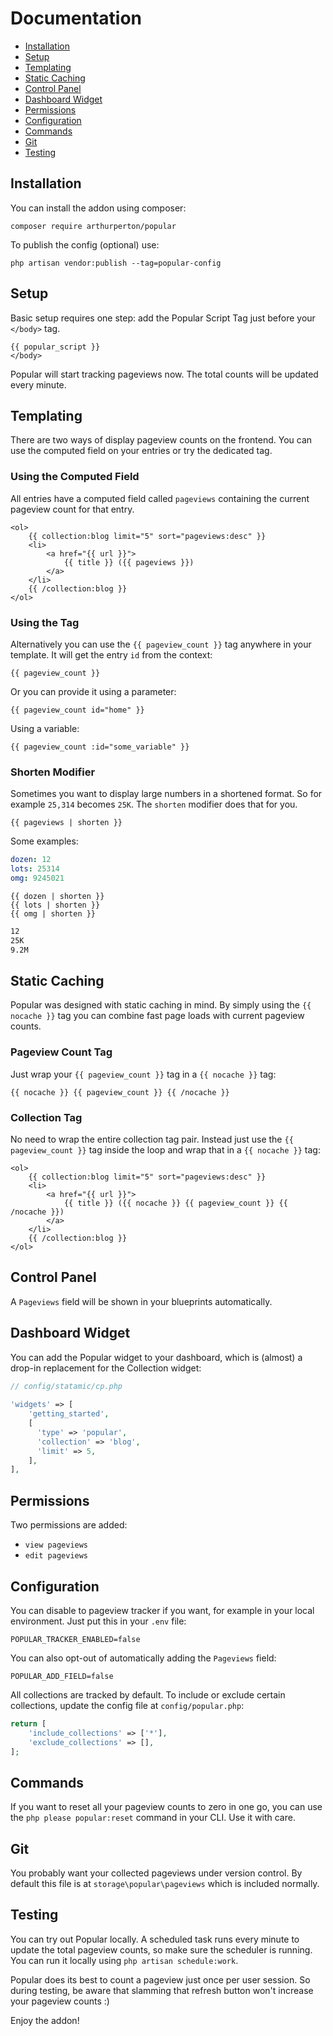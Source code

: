 # Documentation

* [Installation](#installation)
* [Setup](#setup)
* [Templating](#templating)
* [Static Caching](#static-caching)
* [Control Panel](#control-panel)
* [Dashboard Widget](#dashboard-widget)
* [Permissions](#permissions)
* [Configuration](#configuration)
* [Commands](#commands)
* [Git](#git)
* [Testing](#testing)

<a name="installation"></a>
## Installation

You can install the addon using composer:

```
composer require arthurperton/popular
```

To publish the config (optional) use:

```
php artisan vendor:publish --tag=popular-config
```

<a name="setup"></a>
## Setup

Basic setup requires one step: add the Popular Script Tag just before your `</body>` tag.

```antlers
{{ popular_script }}
</body>
```

Popular will start tracking pageviews now. The total counts will be updated every minute.

<a name="templating"></a>
## Templating

There are two ways of display pageview counts on the frontend. You can use the computed field on your entries or try the dedicated tag. 

### Using the Computed Field

All entries have a computed field called `pageviews` containing the current pageview count for that entry.

```antlers
<ol>
    {{ collection:blog limit="5" sort="pageviews:desc" }}
    <li>
        <a href="{{ url }}">
            {{ title }} ({{ pageviews }})
        </a>
    </li>
    {{ /collection:blog }}
</ol>
```

### Using the Tag

Alternatively you can use the `{{ pageview_count }}` tag anywhere in your template. It will get the entry `id` from the context:

```antlers
{{ pageview_count }}
```

Or you can provide it using a parameter:

```antlers
{{ pageview_count id="home" }}
```

Using a variable:

```antlers
{{ pageview_count :id="some_variable" }}
```

### Shorten Modifier

Sometimes you want to display large numbers in a shortened format. So for example `25,314` becomes `25K`. The `shorten` modifier does that for you.

```antlers
{{ pageviews | shorten }}
```

Some examples:

```yaml
dozen: 12
lots: 25314
omg: 9245021
```

```antlers
{{ dozen | shorten }}
{{ lots | shorten }}
{{ omg | shorten }}
```

```html
12
25K
9.2M
```

<a name="static-caching"></a>
## Static Caching

Popular was designed with static caching in mind. By simply using the `{{ nocache }}` tag you can combine fast page loads with current pageview counts.

### Pageview Count Tag

Just wrap your `{{ pageview_count }}` tag in a `{{ nocache }}` tag:

```antlers
{{ nocache }} {{ pageview_count }} {{ /nocache }}
```

### Collection Tag

No need to wrap the entire collection tag pair. Instead just use the `{{ pageview_count }}` tag inside the loop and wrap that in a `{{ nocache }}` tag:

```antlers
<ol>
    {{ collection:blog limit="5" sort="pageviews:desc" }}
    <li>
        <a href="{{ url }}">
            {{ title }} ({{ nocache }} {{ pageview_count }} {{ /nocache }})
        </a>
    </li>
    {{ /collection:blog }}
</ol>
```
<a name="control-panel"></a>
## Control Panel

A `Pageviews` field will be shown in your blueprints automatically.

<a name="dashboard-widget"></a>
## Dashboard Widget

You can add the Popular widget to your dashboard, which is (almost) a drop-in replacement for the Collection widget:

```php
// config/statamic/cp.php
 
'widgets' => [
    'getting_started',
    [ 
      'type' => 'popular',
      'collection' => 'blog',
      'limit' => 5,
    ], 
],
```

<a name="permissions"></a>
## Permissions

Two permissions are added:

* `view pageviews`
* `edit pageviews`


<a name="configuration"></a>
## Configuration

You can disable to pageview tracker if you want, for example in your local environment. Just put this in your `.env` file:

```env
POPULAR_TRACKER_ENABLED=false
```

You can also opt-out of automatically adding the `Pageviews` field:

```env
POPULAR_ADD_FIELD=false
```

All collections are tracked by default. To include or exclude certain collections, update the config file at `config/popular.php`:

```php
return [
    'include_collections' => ['*'],
    'exclude_collections' => [],
];
```

<a name="commands"></a>
## Commands

If you want to reset all your pageview counts to zero in one go, you can use the `php please popular:reset` command in your CLI. Use it with care.

<a name="git"></a>
## Git

You probably want your collected pageviews under version control. By default this file is at `storage\popular\pageviews` which is included normally.

<a name="testing"></a>
## Testing

You can try out Popular locally. A scheduled task runs every minute to update the total pageview counts, so make sure the scheduler is running. You can run it locally using `php artisan schedule:work`.

Popular does its best to count a pageview just once per user session. So during testing, be aware that slamming that refresh button won't increase your pageview counts :)

Enjoy the addon!
